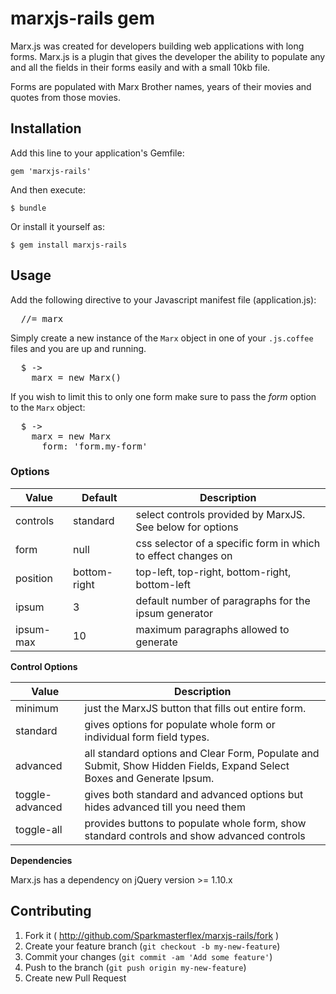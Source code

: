 # marxjs-rails gem

Marx.js was created for developers building web applications with long forms. Marx.js is a plugin that gives the developer the ability to populate any and all the fields in their forms easily and with a small 10kb file.

Forms are populated with Marx Brother names, years of their movies and quotes from those movies.

## Installation

Add this line to your application's Gemfile:

    gem 'marxjs-rails'

And then execute:

    $ bundle

Or install it yourself as:

    $ gem install marxjs-rails

## Usage
Add the following directive to your Javascript manifest file (application.js):

<pre>
  //= marx
</pre>

Simply create a new instance of the `Marx` object in one of your `.js.coffee` files and you are up and running.

<pre>
  $ ->
	marx = new Marx()
</pre>

If you wish to limit this to only one form make sure to pass the _form_ option to the `Marx` object:

<pre>
  $ ->
    marx = new Marx
      form: 'form.my-form'
</pre>

### Options

| Value    | Default  | Description |
|----------|----------|------------------------------------------|
| controls | standard | select controls provided by MarxJS. See below for options |
| form | null | css selector of a specific form in which to effect changes on |
| position | bottom-right | top-left, top-right, bottom-right, bottom-left |
| ipsum | 3 | default number of paragraphs for the ipsum generator |
| ipsum-max | 10 | maximum paragraphs allowed to generate |


**Control Options**

| Value    | Description |
|----------|----------------------------------------------------|
| minimum  | just the MarxJS button that fills out entire form. |
| standard | gives options for populate whole form or individual form field types. | 
| advanced | all standard options and Clear Form, Populate and Submit, Show Hidden Fields, Expand Select Boxes and Generate Ipsum.|
| toggle-advanced | gives both standard and advanced options but hides advanced till you need them |
| toggle-all | provides buttons to populate whole form, show standard controls and show advanced controls |


**Dependencies**

Marx.js has a dependency on jQuery version >= 1.10.x


## Contributing

1. Fork it ( http://github.com/Sparkmasterflex/marxjs-rails/fork )
2. Create your feature branch (`git checkout -b my-new-feature`)
3. Commit your changes (`git commit -am 'Add some feature'`)
4. Push to the branch (`git push origin my-new-feature`)
5. Create new Pull Request
